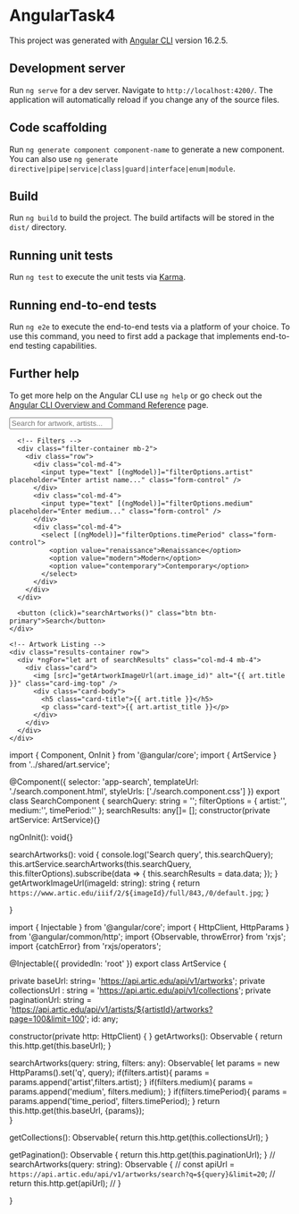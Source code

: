 # AngularTask4

This project was generated with [Angular CLI](https://github.com/angular/angular-cli) version 16.2.5.

## Development server

Run `ng serve` for a dev server. Navigate to `http://localhost:4200/`. The application will automatically reload if you change any of the source files.

## Code scaffolding

Run `ng generate component component-name` to generate a new component. You can also use `ng generate directive|pipe|service|class|guard|interface|enum|module`.

## Build

Run `ng build` to build the project. The build artifacts will be stored in the `dist/` directory.

## Running unit tests

Run `ng test` to execute the unit tests via [Karma](https://karma-runner.github.io).

## Running end-to-end tests

Run `ng e2e` to execute the end-to-end tests via a platform of your choice. To use this command, you need to first add a package that implements end-to-end testing capabilities.

## Further help

To get more help on the Angular CLI use `ng help` or go check out the [Angular CLI Overview and Command Reference](https://angular.io/cli) page.

<div class="container mt-5">
    <div class="search-container mb-4">
      <input type="text" [(ngModel)]="searchQuery" placeholder="Search for artwork, artists..." class="form-control mb-2" />
      
      <!-- Filters -->
      <div class="filter-container mb-2">
        <div class="row">
          <div class="col-md-4">
            <input type="text" [(ngModel)]="filterOptions.artist" placeholder="Enter artist name..." class="form-control" />
          </div>
          <div class="col-md-4">
            <input type="text" [(ngModel)]="filterOptions.medium" placeholder="Enter medium..." class="form-control" />
          </div>
          <div class="col-md-4">
            <select [(ngModel)]="filterOptions.timePeriod" class="form-control">
              <option value="renaissance">Renaissance</option>
              <option value="modern">Modern</option>
              <option value="contemporary">Contemporary</option>
            </select>
          </div>
        </div>
      </div>
  
      <button (click)="searchArtworks()" class="btn btn-primary">Search</button>
    </div>
  
    <!-- Artwork Listing -->
    <div class="results-container row">
      <div *ngFor="let art of searchResults" class="col-md-4 mb-4">
        <div class="card">
          <img [src]="getArtworkImageUrl(art.image_id)" alt="{{ art.title }}" class="card-img-top" />
          <div class="card-body">
            <h5 class="card-title">{{ art.title }}</h5>
            <p class="card-text">{{ art.artist_title }}</p>
          </div>
        </div>
      </div>
    </div>
  </div>
  


import { Component, OnInit } from '@angular/core';
import { ArtService } from '../shared/art.service';

@Component({
  selector: 'app-search',
  templateUrl: './search.component.html',
  styleUrls: ['./search.component.css']
})
export class SearchComponent {
  searchQuery: string = '';
  filterOptions = {
    artist:'',
    medium:'',
    timePeriod:''
  };
  searchResults: any[]= [];
  constructor(private artService: ArtService){}

  ngOnInit(): void{}
  
  searchArtworks(): void {
    console.log('Search query', this.searchQuery);
    this.artService.searchArtworks(this.searchQuery, this.filterOptions).subscribe(data => {
      this.searchResults = data.data;
    });
  }
  getArtworkImageUrl(imageId: string): string {
    return `https://www.artic.edu/iiif/2/${imageId}/full/843,/0/default.jpg`;
  }
  

}


import { Injectable } from '@angular/core';
import { HttpClient, HttpParams } from '@angular/common/http';
import {Observable, throwError} from 'rxjs';
import {catchError} from 'rxjs/operators';


@Injectable({
  providedIn: 'root'
})
export class ArtService {
  

  private baseUrl: string= 'https://api.artic.edu/api/v1/artworks';
  private collectionsUrl : string = 'https://api.artic.edu/api/v1/collections';
  private paginationUrl: string = 'https://api.artic.edu/api/v1/artists/${artistId}/artworks?page=100&limit=100';
  id: any;

  constructor(private http: HttpClient) { }
  getArtworks(): Observable<any> {
    return this.http.get(this.baseUrl); 
  }
 

  searchArtworks(query: string, filters: any): Observable<any>{
    let params = new HttpParams().set('q', query);
    if(filters.artist){
      params = params.append('artist',filters.artist);
    }
    if(filters.medium){
      params = params.append('medium', filters.medium);
    }
    if(filters.timePeriod){
      params = params.append('time_period', filters.timePeriod);
    }
    return this.http.get(this.baseUrl, {params});  
  }
  
  getCollections(): Observable<any>{
    return this.http.get(this.collectionsUrl);
  }

  getPagination(): Observable<any> {
    return this.http.get(this.paginationUrl);
  }
  // searchArtworks(query: string): Observable<any> {
  //   const apiUrl = `https://api.artic.edu/api/v1/artworks/search?q=${query}&limit=20`;
  //   return this.http.get(apiUrl);
  // }

}

